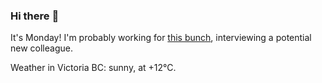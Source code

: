 ### Hi there :wave:

It's Monday! I'm probably working for [this bunch](https://github.com/kohofinancial), interviewing a potential new colleague.

Weather in Victoria BC: sunny, at +12°C.
